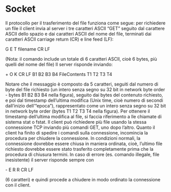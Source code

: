 # Socket

Il protocollo per il trasferimento del file funziona come segue: per richiedere un file il client invia al
server i tre caratteri ASCII “GET” seguito dal carattere ASCII dello spazio e dai caratteri ASCII del
nome del file, terminati dai caratteri ASCII carriage return (CR) e line feed (LF):

G E T filename CR LF

(Nota: il comando include un totale di 6 caratteri ASCII, cioè 6 bytes, più quelli del nome del file)
Il server risponde inviando:

\+ O K CR LF B1 B2 B3 B4 FileContents T1 T2 T3 T4

Notare che il messaggio è composto da 5 caratteri, seguiti dal numero di byte del file richiesto (un
intero senza segno su 32 bit in network byte order - bytes B1 B2 B3 B4 nella figura), seguito dai
bytes del contenuto richiesto, e poi dal timestamp dell’ultima modifica (Unix time, cioè numero di
secondi dall’inizio dell’“epoca”), rappresentato come un intero senza segno su 32 bit in network
byte order (bytes T1 T2 T3 T4 nella figura).
Per ottenere il timestamp dell’ultima modifica al file, si faccia riferimento a
lle chiamate di sistema stat o fstat.
Il client può richiedere più file usando la stessa connessione TCP inviando più comandi GET, uno
dopo l’altro. Quanto il client ha finito di spedire i comandi sulla connessione, incomincia la
procedura per chiudere la connessione. In condizioni normali, la connessione dovrebbe essere
chiusa in maniera ordinata, cioè, l’ultimo file richiesto dovrebbe essere stato trasferito
completamente prima che la procedura di chiusura termini.
In caso di errore (es. comando illegale, file inesistente) il server risponde sempre con

\- E R R CR LF

(6 caratteri) e quindi procede a chiudere in modo ordinato la connessione con il client.
